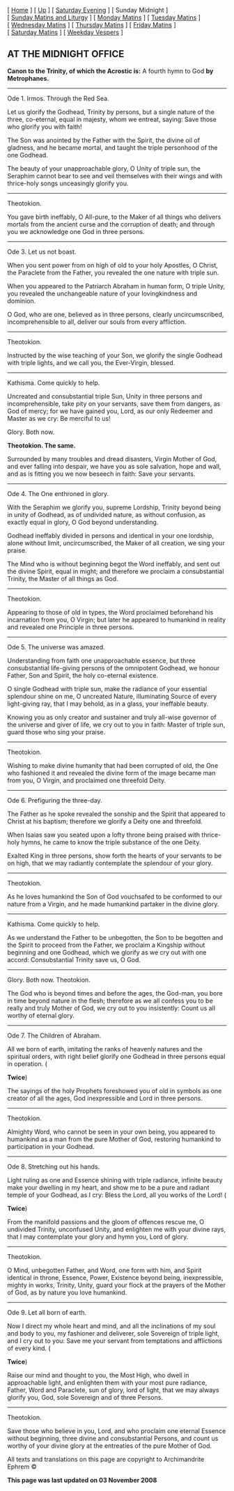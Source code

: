 \[ [Home](index.md) \] \[ [Up](tone4.md) \] \[ [Saturday Evening](sat4ec.md) \] \[ Sunday Midnight \] \[ [Sunday Matins and Liturgy](sun4mc.md) \] \[ [Monday Matins](monday_matins3.md) \] \[ [Tuesday Matins](tuesday_matins3.md) \] \[ [Wednesday Matins](wednesday_matins3.md) \] \[ [Thursday Matins](thursday_matins4.md) \] \[ [Friday Matins](friday_matins1.md) \] \[ [Saturday Matins](saturday_matins.md) \] \[ [Weekday Vespers](weekday_vespers3.md) \]

AT THE MIDNIGHT OFFICE
----------------------

**Canon to the Trinity, of which the Acrostic is:** A fourth hymn to God **by Metrophanes.**

****

Ode 1. Irmos. Through the Red Sea.

Let us glorify the Godhead, Trinity by persons, but a single nature of the three, co-eternal, equal in majesty, whom we entreat, saying: Save those who glorify you with faith!

The Son was anointed by the Father with the Spirit, the divine oil of gladness, and he became mortal, and taught the triple personhood of the one Godhead.

The beauty of your unapproachable glory, O Unity of triple sun, the Seraphim cannot bear to see and veil themselves with their wings and with thrice-holy songs unceasingly glorify you.

****

Theotokion.

You gave birth ineffably, O All-pure, to the Maker of all things who delivers mortals from the ancient curse and the corruption of death; and through you we acknowledge one God in three persons.

****

Ode 3. Let us not boast.

When you sent power from on high of old to your holy Apostles, O Christ, the Paraclete from the Father, you revealed the one nature with triple sun.

When you appeared to the Patriarch Abraham in human form, O triple Unity, you revealed the unchangeable nature of your lovingkindness and dominion.

O God, who are one, believed as in three persons, clearly uncircumscribed, incomprehensible to all, deliver our souls from every affliction.

****

Theotokion.

Instructed by the wise teaching of your Son, we glorify the single Godhead with triple lights, and we call you, the Ever-Virgin, blessed.

****

Kathisma. Come quickly to help.

Uncreated and consubstantial triple Sun, Unity in three persons and incomprehensible, take pity on your servants, save them from dangers, as God of mercy; for we have gained you, Lord, as our only Redeemer and Master as we cry: Be merciful to us!

Glory. Both now.

**Theotokion. The same.**

Surrounded by many troubles and dread disasters, Virgin Mother of God, and ever falling into despair, we have you as sole salvation, hope and wall, and as is fitting you we now beseech in faith: Save your servants.

****

Ode 4. The One enthroned in glory.

With the Seraphim we glorify you, supreme Lordship, Trinity beyond being in unity of Godhead, as of undivided nature, as without confusion, as exactly equal in glory, O God beyond understanding.

Godhead ineffably divided in persons and identical in your one lordship, alone without limit, uncircumscribed, the Maker of all creation, we sing your praise.

The Mind who is without beginning begot the Word ineffably, and sent out the divine Spirit, equal in might; and therefore we proclaim a consubstantial Trinity, the Master of all things as God.

****

Theotokion.

Appearing to those of old in types, the Word proclaimed beforehand his incarnation from you, O Virgin; but later he appeared to humankind in reality and revealed one Principle in three persons.

****

Ode 5. The universe was amazed.

Understanding from faith one unapproachable essence, but three consubstantial life-giving persons of the omnipotent Godhead, we honour Father, Son and Spirit, the holy co-eternal existence.

O single Godhead with triple sun, make the radiance of your essential splendour shine on me, O uncreated Nature, illuminating Source of every light-giving ray, that I may behold, as in a glass, your ineffable beauty.

Knowing you as only creator and sustainer and truly all-wise governor of the universe and giver of life, we cry out to you in faith: Master of triple sun, guard those who sing your praise.

****

Theotokion.

Wishing to make divine humanity that had been corrupted of old, the One who fashioned it and revealed the divine form of the image became man from you, O Virgin, and proclaimed one threefold Deity.

****

Ode 6. Prefiguring the three-day.

The Father as he spoke revealed the sonship and the Spirit that appeared to Christ at his baptism; therefore we glorify a Deity one and threefold.

When Isaias saw you seated upon a lofty throne being praised with thrice-holy hymns, he came to know the triple substance of the one Deity.

Exalted King in three persons, show forth the hearts of your servants to be on high, that we may radiantly contemplate the splendour of your glory.

****

Theotokion.

As he loves humankind the Son of God vouchsafed to be conformed to our nature from a Virgin, and he made humankind partaker in the divine glory.

****

Kathisma. Come quickly to help.

As we understand the Father to be unbegotten, the Son to be begotten and the Spirit to proceed from the Father, we proclaim a Kingship without beginning and one Godhead, which we glorify as we cry out with one accord: Consubstantial Trinity save us, O God.

****

Glory. Both now. Theotokion.

The God who is beyond times and before the ages, the God-man, you bore in time beyond nature in the flesh; therefore as we all confess you to be really and truly Mother of God, we cry out to you insistently: Count us all worthy of eternal glory.

****

Ode 7. The Children of Abraham.

All we born of earth, imitating the ranks of heavenly natures and the spiritual orders, with right belief glorify one Godhead in three persons equal in operation. (

**Twice**)

The sayings of the holy Prophets foreshowed you of old in symbols as one creator of all the ages, God inexpressible and Lord in three persons.

****

Theotokion.

Almighty Word, who cannot be seen in your own being, you appeared to humankind as a man from the pure Mother of God, restoring humankind to participation in your Godhead.

****

Ode 8. Stretching out his hands.

Light ruling as one and Essence shining with triple radiance, infinite beauty make your dwelling in my heart, and show me to be a pure and radiant temple of your Godhead, as I cry: Bless the Lord, all you works of the Lord! (

**Twice**)

From the manifold passions and the gloom of offences rescue me, O undivided Trinity, unconfused Unity, and enlighten me with your divine rays, that I may contemplate your glory and hymn you, Lord of glory.

****

Theotokion.

O Mind, unbegotten Father, and Word, one form with him, and Spirit identical in throne, Essence, Power, Existence beyond being, inexpressible, mighty in works, Trinity, Unity, guard your flock at the prayers of the Mother of God, as by nature you love humankind.

****

Ode 9. Let all born of earth.

Now I direct my whole heart and mind, and all the inclinations of my soul and body to you, my fashioner and deliverer, sole Sovereign of triple light, and I cry out to you: Save me your servant from temptations and afflictions of every kind. (

**Twice**)

Raise our mind and thought to you, the Most High, who dwell in approachable light, and enlighten them with your most pure radiance, Father, Word and Paraclete, sun of glory, lord of light, that we may always glorify you, God, sole Sovereign and of three Persons.

****

Theotokion.

Save those who believe in you, Lord, and who proclaim one eternal Essence without beginning, three divine and consubstantial Persons, and count us worthy of your divine glory at the entreaties of the pure Mother of God.

All texts and translations on this page are copyright to Archimandrite Ephrem ©

**This page was last updated on 03 November 2008**
